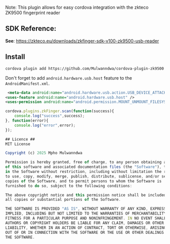 Note: This plugin allows for easy cordova integration with the zkteco ZK9500 fingerprint reader

## SDK Reference:
**See**: https://zkteco.eu/downloads/zkfinger-sdk-v100-zk9500-usb-reader

## Install

```
cordova plugin add https://github.com/Mulwanndwa/cordova-plugin-zk9500
```
Don't forget to add `android.hardware.usb.host` feature to the `AndroidManifest.xml`.
```xml
 <meta-data android:name="android.hardware.usb.action.USB_DEVICE_ATTACHED" android:resource="@xml/device_filter" />
<uses-feature android:name="android.hardware.usb.host" />
<uses-permission android:name="android.permission.MOUNT_UNMOUNT_FILESYSTEMS" />
```

```js
cordova.plugins.zkFinger.scan(function(success){
    console.log("success",success);
}, function(error){
    console.log("error",error);
});

## Licence ##
MIT License

Copyright (c) 2025 Mpho Mulwanndwa

Permission is hereby granted, free of charge, to any person obtaining a copy
of this software and associated documentation files (the "Software"), to deal
in the Software without restriction, including without limitation the rights
to use, copy, modify, merge, publish, distribute, sublicense, and/or sell
copies of the Software, and to permit persons to whom the Software is
furnished to do so, subject to the following conditions:

The above copyright notice and this permission notice shall be included in
all copies or substantial portions of the Software.

THE SOFTWARE IS PROVIDED "AS IS", WITHOUT WARRANTY OF ANY KIND, EXPRESS OR
IMPLIED, INCLUDING BUT NOT LIMITED TO THE WARRANTIES OF MERCHANTABILITY,
FITNESS FOR A PARTICULAR PURPOSE AND NONINFRINGEMENT. IN NO EVENT SHALL THE
AUTHORS OR COPYRIGHT HOLDERS BE LIABLE FOR ANY CLAIM, DAMAGES OR OTHER
LIABILITY, WHETHER IN AN ACTION OF CONTRACT, TORT OR OTHERWISE, ARISING FROM,
OUT OF OR IN CONNECTION WITH THE SOFTWARE OR THE USE OR OTHER DEALINGS IN
THE SOFTWARE.
